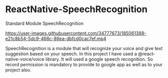 # ReactNative-SpeechRecognition

Standard Module SpeechRecognition

https://user-images.githubusercontent.com/34777673/185061388-e21c8b54-5dc9-468c-86ea-dbfcd0cac7ef.mp4



SpeechRecognition is a module that will recognize your voice and give text suggestion based on your speech. In this project I have used a @react-native-voice/voice library. It will used a google speech recognition. So record permission is mandatory to provide to google app as well as to your project also.
